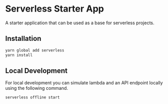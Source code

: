# Serverless Starter App
A starter application that can be used as a base for serverless projects.

## Installation

```bash
yarn global add serverless
yarn install
```

## Local Development

For local development you can simulate lambda and an API endpoint locally using 
the following command.

```bash
serverless offline start
```
